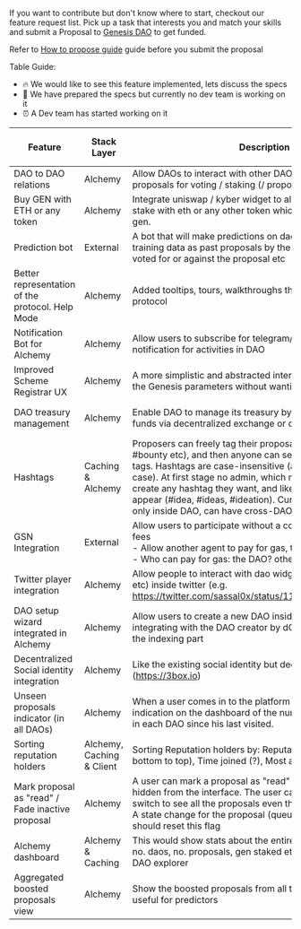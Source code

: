 If you want to contribute but don't know where to start, checkout our feature request list. Pick up a task that interests you and match your skills and submit a Proposal to [Genesis DAO](https://alchemy.daostack.io/dao/0x294f999356ed03347c7a23bcbcf8d33fa41dc830/scheme/0x28c5b9efd5bdec2c69c613d2df4b5e1b92e44a2d3c2f5092fb45187570029009) to get funded.

Refer to [How to propose guide](../how-to-propose) guide before you submit the proposal

Table Guide:

  - 🔥 We would like to see this feature implemented, lets discuss the specs
  - 🍎 We have prepared the specs but currently no dev team is working on it
  - ⏰ A Dev team has started working on it



| Feature | Stack Layer | Description | Dev Time | Status | Github Issue Link |
| ------- | -------------| ---------- | ------- | -------- | ---------- |
| DAO to DAO relations | Alchemy | Allow DAOs to interact with other DAOs by submitting proposals for voting / staking (/ proposing) | 2 w | 🍎 | [#27](https://github.com/daostack/Ecosystem/issues/27) |
| Buy GEN with ETH or any token | Alchemy | Integrate uniswap / kyber widget to allow the user to directly stake with eth or any other token which will be converted to gen. | 2 w | 🍎 | [#1](https://github.com/daostack/DAOstack-collab/issues/1) |
| Prediction bot | External | A bot that will make predictions on daos. It can use public training data as past proposals by the proposer or voters who voted for or against the proposal etc | 2-3 w | 🔥 | [#6](https://github.com/daostack/Ecosystem/issues/6) |
| Better representation of the protocol. Help Mode | Alchemy | Added tooltips, tours, walkthroughs that explain the genesis protocol | 2 w | 🔥 | [#15](https://github.com/daostack/Ecosystem/issues/15)
| Notification Bot for Alchemy | Alchemy | Allow users to subscribe for telegram/email/twitter etc. notification for activities in DAO | 2 w | 🍎 | [#7](https://github.com/daostack/Ecosystem/issues/7) |
| Improved Scheme Registrar UX | Alchemy | A more simplistic and abstracted interface in order to change the Genesis parameters without wanting to commit seppuku. | 2 w | 🍎 | [#11](https://github.com/daostack/Ecosystem/issues/11) |
| DAO treasury management | Alchemy | Enable DAO to manage its treasury by re-appropriating its funds via decentralized exchange or deFi Projects | 2 w | 🍎 | [#3](https://github.com/daostack/Ecosystem/issues/3), [#2](https://github.com/daostack/Ecosystem/issues/2), [#4](https://github.com/daostack/Ecosystem/issues/4), [#5](https://github.com/daostack/Ecosystem/issues/5)|
| Hashtags | Caching & Alchemy | Proposers can freely tag their proposals (e.g. #idea, #norm, #bounty etc), and then anyone can search / filter proposals by tags. Hashtags are case-insensitive (appear only with lower case). At first stage no admin, which means anyone can create any hashtag they want, and likely similarities will appear (#idea, #ideas, #ideation). Currently search available only inside DAO, can have cross-DAO search later| 2 w | 🔥 | - |
| GSN Integration | External | Allow users to participate without a cost, i.e. sponsor the gas fees <br/> - Allow another agent to pay for gas, technically <br/> - Who can pay for gas: the DAO? other agent? <br/> | 4 w| 🍎 |
| Twitter player integration | Alchemy | Allow people to interact with dao widgets (voting / proposing etc) inside twitter (e.g. https://twitter.com/sassal0x/status/1109263205606387712) | 3 w | 🔥 |
| DAO setup wizard integrated in Alchemy | Alchemy | Allow users to create a new DAO inside alchemy. This includes integrating with the DAO creator by dOrg, but also figuring out the indexing part | 4 w | 🔥 |
| Decentralized Social identity integration | Alchemy | Like the existing social identity but decentralised (https://3box.io) | 2 w | 🔥 |
| Unseen proposals indicator (in all DAOs) | Alchemy | When a user comes in to the platform again, there's an indication on the dashboard of the number of new proposals in each DAO since his last visited. | 1 w | 🔥 |
| Sorting reputation holders | Alchemy, Caching & Client | Sorting Reputation holders by: Reputation (top to bottom / bottom to top), Time joined (?), Most active (?), ... ? | 2 w | 🍎 | -
| Mark proposal as "read" / Fade inactive proposal | Alchemy | A user can mark a proposal as "read" and it will then be hidden from the interface. The user can toggle a "view all" switch to see all the proposals even those she chose to hide... A state change for the proposal (queued > pre-boosted) should reset this flag | 3 w | 🔥
| Alchemy dashboard | Alchemy & Caching | This would show stats about the entire DAOstack ecosystem - no. daos, no. proposals, gen staked etc... Could be part of the DAO explorer | 2 w | 🔥
| Aggregated boosted proposals view | Alchemy | Show the boosted proposals from all the DAOs. This will be useful for predictors | 2 w | 🔥 |
